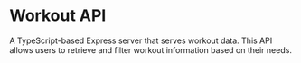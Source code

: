 # Workout API

A TypeScript-based Express server that serves workout data. This API allows users to retrieve and filter workout information based on their needs.